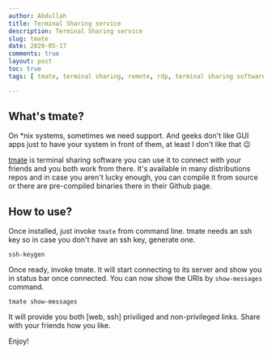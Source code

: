 ```yaml
---
author: Abdullah
title: Terminal Sharing service
description: Terminal Sharing service
slug: tmate
date: 2020-05-17
comments: true
layout: post
toc: true
tags: [ tmate, terminal sharing, remote, rdp, terminal sharing software ]

---
```


## What's tmate?

On *nix systems, sometimes we need support. And geeks don't like GUI apps just
to have your system in front of them, at least I don't like that :wink:

[tmate](https://tmate.io) is terminal sharing software you can use it to
connect with your friends and you both work from there. 
It's available in many distributions repos and in case you aren't lucky
enough, you can compile it from source or there are pre-compiled binaries
there in their Github page.

## How to use?

Once installed, just invoke `tmate` from command line.
tmate needs an ssh key so in case you don't have an ssh key, generate one.

```
ssh-keygen
```

Once ready, invoke tmate. It will start connecting to its server and show you
in status bar once connected. 
You can now show the URIs by `show-messages` command.

```
tmate show-messages
```

It will provide you both [web, ssh] priviliged and non-privileged links.
Share with your friends how you like. 

Enjoy!

